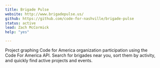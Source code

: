 ```yaml
---
title: Brigade Pulse
website: http://www.brigadepulse.us/
github: https://github.com/code-for-nashville/brigade-pulse
status: active
lead: Zach McCormick
help: "yes"

---
```

Project graphing Code for America organization participation using the Code For America API. Search for brigades near you, sort them by activity, and quickly find active projects and events.